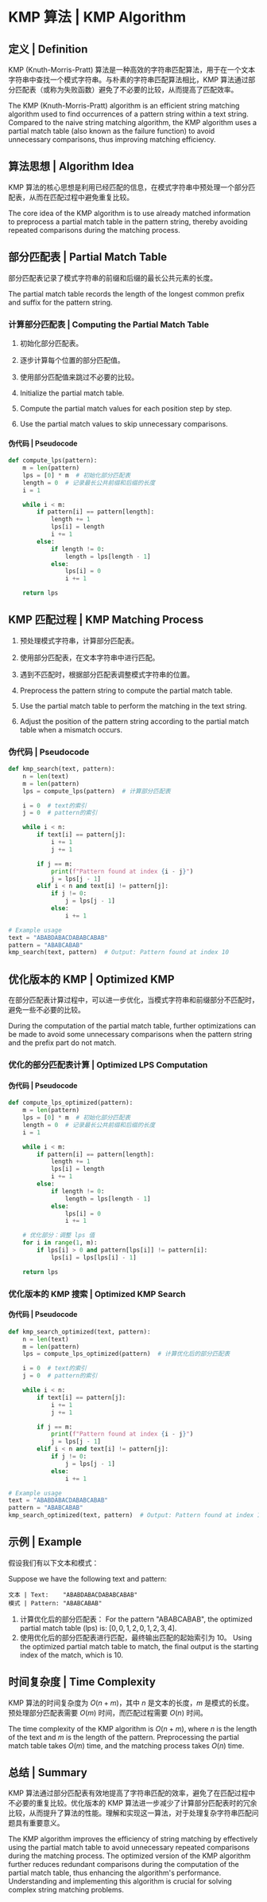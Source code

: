 # KMP 算法 | KMP Algorithm

## 定义 | Definition

KMP (Knuth-Morris-Pratt) 算法是一种高效的字符串匹配算法，用于在一个文本字符串中查找一个模式字符串。与朴素的字符串匹配算法相比，KMP 算法通过部分匹配表（或称为失败函数）避免了不必要的比较，从而提高了匹配效率。

The KMP (Knuth-Morris-Pratt) algorithm is an efficient string matching algorithm used to find occurrences of a pattern string within a text string. Compared to the naive string matching algorithm, the KMP algorithm uses a partial match table (also known as the failure function) to avoid unnecessary comparisons, thus improving matching efficiency.

## 算法思想 | Algorithm Idea

KMP 算法的核心思想是利用已经匹配的信息，在模式字符串中预处理一个部分匹配表，从而在匹配过程中避免重复比较。

The core idea of the KMP algorithm is to use already matched information to preprocess a partial match table in the pattern string, thereby avoiding repeated comparisons during the matching process.

## 部分匹配表 | Partial Match Table

部分匹配表记录了模式字符串的前缀和后缀的最长公共元素的长度。

The partial match table records the length of the longest common prefix and suffix for the pattern string.

### 计算部分匹配表 | Computing the Partial Match Table

1. 初始化部分匹配表。
2. 逐步计算每个位置的部分匹配值。
3. 使用部分匹配值来跳过不必要的比较。

4. Initialize the partial match table.
5. Compute the partial match values for each position step by step.
6. Use the partial match values to skip unnecessary comparisons.

#### 伪代码 | Pseudocode

```python
def compute_lps(pattern):
    m = len(pattern)
    lps = [0] * m  # 初始化部分匹配表
    length = 0  # 记录最长公共前缀和后缀的长度
    i = 1

    while i < m:
        if pattern[i] == pattern[length]:
            length += 1
            lps[i] = length
            i += 1
        else:
            if length != 0:
                length = lps[length - 1]
            else:
                lps[i] = 0
                i += 1

    return lps
```

## KMP 匹配过程 | KMP Matching Process

1. 预处理模式字符串，计算部分匹配表。
2. 使用部分匹配表，在文本字符串中进行匹配。
3. 遇到不匹配时，根据部分匹配表调整模式字符串的位置。

4. Preprocess the pattern string to compute the partial match table.
5. Use the partial match table to perform the matching in the text string.
6. Adjust the position of the pattern string according to the partial match table when a mismatch occurs.

### 伪代码 | Pseudocode

```python
def kmp_search(text, pattern):
    n = len(text)
    m = len(pattern)
    lps = compute_lps(pattern)  # 计算部分匹配表

    i = 0  # text的索引
    j = 0  # pattern的索引

    while i < n:
        if text[i] == pattern[j]:
            i += 1
            j += 1

        if j == m:
            print(f"Pattern found at index {i - j}")
            j = lps[j - 1]
        elif i < n and text[i] != pattern[j]:
            if j != 0:
                j = lps[j - 1]
            else:
                i += 1

# Example usage
text = "ABABDABACDABABCABAB"
pattern = "ABABCABAB"
kmp_search(text, pattern)  # Output: Pattern found at index 10
```

## 优化版本的 KMP | Optimized KMP

在部分匹配表计算过程中，可以进一步优化，当模式字符串和前缀部分不匹配时，避免一些不必要的比较。

During the computation of the partial match table, further optimizations can be made to avoid some unnecessary comparisons when the pattern string and the prefix part do not match.

### 优化的部分匹配表计算 | Optimized LPS Computation

#### 伪代码 | Pseudocode

```python
def compute_lps_optimized(pattern):
    m = len(pattern)
    lps = [0] * m  # 初始化部分匹配表
    length = 0  # 记录最长公共前缀和后缀的长度
    i = 1

    while i < m:
        if pattern[i] == pattern[length]:
            length += 1
            lps[i] = length
            i += 1
        else:
            if length != 0:
                length = lps[length - 1]
            else:
                lps[i] = 0
                i += 1

    # 优化部分：调整 lps 值
    for i in range(1, m):
        if lps[i] > 0 and pattern[lps[i]] != pattern[i]:
            lps[i] = lps[lps[i] - 1]

    return lps
```

### 优化版本的 KMP 搜索 | Optimized KMP Search

#### 伪代码 | Pseudocode

```python
def kmp_search_optimized(text, pattern):
    n = len(text)
    m = len(pattern)
    lps = compute_lps_optimized(pattern)  # 计算优化后的部分匹配表

    i = 0  # text的索引
    j = 0  # pattern的索引

    while i < n:
        if text[i] == pattern[j]:
            i += 1
            j += 1

        if j == m:
            print(f"Pattern found at index {i - j}")
            j = lps[j - 1]
        elif i < n and text[i] != pattern[j]:
            if j != 0:
                j = lps[j - 1]
            else:
                i += 1

# Example usage
text = "ABABDABACDABABCABAB"
pattern = "ABABCABAB"
kmp_search_optimized(text, pattern)  # Output: Pattern found at index 10
```

## 示例 | Example

假设我们有以下文本和模式：

Suppose we have the following text and pattern:

```plaintext
文本 | Text:    "ABABDABACDABABCABAB"
模式 | Pattern: "ABABCABAB"
```

1. 计算优化后的部分匹配表：
   For the pattern "ABABCABAB", the optimized partial match table (lps) is:
      $[0, 0, 1, 2, 0, 1, 2, 3, 4]$.
2. 使用优化后的部分匹配表进行匹配，最终输出匹配的起始索引为 10。
   Using the optimized partial match table to match, the final output is the starting index of the match, which is 10.

## 时间复杂度 | Time Complexity

KMP 算法的时间复杂度为 $O(n + m)$，其中 $n$ 是文本的长度，$m$ 是模式的长度。预处理部分匹配表需要 $O(m)$ 时间，而匹配过程需要 $O(n)$ 时间。

The time complexity of the KMP algorithm is $O(n + m)$, where $n$ is the length of the text and $m$ is the length of the pattern. Preprocessing the partial match table takes $O(m)$ time, and the matching process takes $O(n)$ time.

## 总结 | Summary

KMP 算法通过部分匹配表有效地提高了字符串匹配的效率，避免了在匹配过程中不必要的重复比较。优化版本的 KMP 算法进一步减少了计算部分匹配表时的冗余比较，从而提升了算法的性能。理解和实现这一算法，对于处理复杂字符串匹配问题具有重要意义。

The KMP algorithm improves the efficiency of string matching by effectively using the partial match table to avoid unnecessary repeated comparisons during the matching process. The optimized version of the KMP algorithm further reduces redundant comparisons during the computation of the partial match table, thus enhancing the algorithm's performance. Understanding and implementing this algorithm is crucial for solving complex string matching problems.
